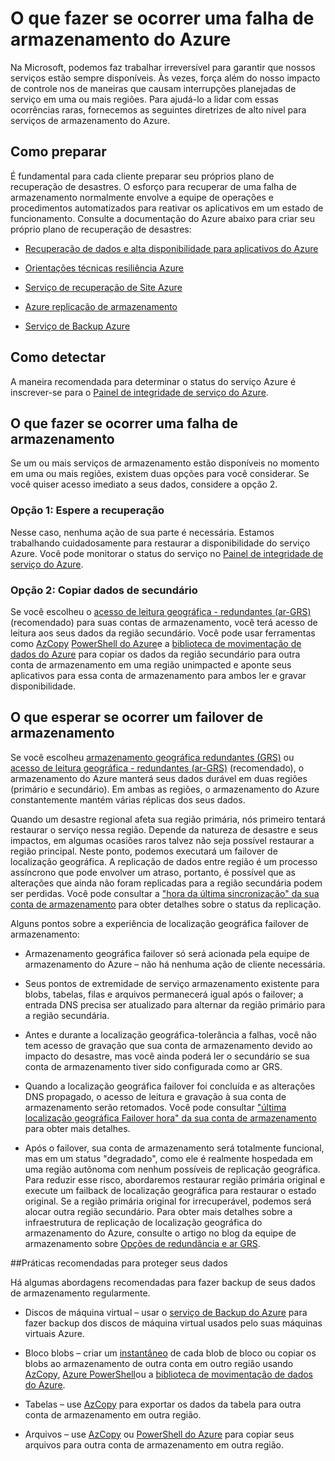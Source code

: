 <properties
    pageTitle="O que fazer em caso de uma interrupção de armazenamento do Azure | Microsoft Azure"
    description="O que fazer em caso de uma interrupção de armazenamento do Azure"
    services="storage"
    documentationCenter=".net"
    authors="robinsh"
    manager="carmonm"
    editor="tysonn"/>

<tags
    ms.service="storage"
    ms.workload="storage"
    ms.tgt_pltfrm="na"
    ms.devlang="dotnet"
    ms.topic="article"
    ms.date="08/03/2016"
    ms.author="robinsh"/>


# <a name="what-to-do-if-an-azure-storage-outage-occurs"></a>O que fazer se ocorrer uma falha de armazenamento do Azure

Na Microsoft, podemos faz trabalhar irreversível para garantir que nossos serviços estão sempre disponíveis. Às vezes, força além do nosso impacto de controle nos de maneiras que causam interrupções planejadas de serviço em uma ou mais regiões. Para ajudá-lo a lidar com essas ocorrências raras, fornecemos as seguintes diretrizes de alto nível para serviços de armazenamento do Azure.

## <a name="how-to-prepare"></a>Como preparar 

É fundamental para cada cliente preparar seu próprios plano de recuperação de desastres. O esforço para recuperar de uma falha de armazenamento normalmente envolve a equipe de operações e procedimentos automatizados para reativar os aplicativos em um estado de funcionamento. Consulte a documentação do Azure abaixo para criar seu próprio plano de recuperação de desastres:

-   [Recuperação de dados e alta disponibilidade para aplicativos do Azure](../resiliency/resiliency-disaster-recovery-high-availability-azure-applications.md)

-   [Orientações técnicas resiliência Azure](../resiliency/resiliency-technical-guidance.md)

-   [Serviço de recuperação de Site Azure](https://azure.microsoft.com/services/site-recovery/)

-   [Azure replicação de armazenamento](storage-redundancy.md)

-   [Serviço de Backup Azure](https://azure.microsoft.com/services/backup/)

## <a name="how-to-detect"></a>Como detectar 

A maneira recomendada para determinar o status do serviço Azure é inscrever-se para o [Painel de integridade de serviço do Azure](https://azure.microsoft.com/status/).

## <a name="what-to-do-if-a-storage-outage-occurs"></a>O que fazer se ocorrer uma falha de armazenamento

Se um ou mais serviços de armazenamento estão disponíveis no momento em uma ou mais regiões, existem duas opções para você considerar. Se você quiser acesso imediato a seus dados, considere a opção 2.

### <a name="option-1-wait-for-recovery"></a>Opção 1: Espere a recuperação

Nesse caso, nenhuma ação de sua parte é necessária. Estamos trabalhando cuidadosamente para restaurar a disponibilidade do serviço Azure. Você pode monitorar o status do serviço no [Painel de integridade de serviço do Azure](https://azure.microsoft.com/status/).

### <a name="option-2-copy-data-from-secondary"></a>Opção 2: Copiar dados de secundário

Se você escolheu o [acesso de leitura geográfica - redundantes (ar-GRS)](storage-redundancy.md#read-access-geo-redundant-storage) (recomendado) para suas contas de armazenamento, você terá acesso de leitura aos seus dados da região secundário. Você pode usar ferramentas como [AzCopy](storage-use-azcopy.md) [PowerShell do Azure](storage-powershell-guide-full.md)e a [biblioteca de movimentação de dados do Azure](https://azure.microsoft.com/blog/introducing-azure-storage-data-movement-library-preview-2/) para copiar os dados da região secundário para outra conta de armazenamento em uma região unimpacted e aponte seus aplicativos para essa conta de armazenamento para ambos ler e gravar disponibilidade.

## <a name="what-to-expect-if-a-storage-failover-occurs"></a>O que esperar se ocorrer um failover de armazenamento

Se você escolheu [armazenamento geográfica redundantes (GRS)](storage-redundancy.md#geo-redundant-storage) ou [acesso de leitura geográfica - redundantes (ar-GRS)](storage-redundancy.md#read-access-geo-redundant-storage) (recomendado), o armazenamento do Azure manterá seus dados durável em duas regiões (primário e secundário). Em ambas as regiões, o armazenamento do Azure constantemente mantém várias réplicas dos seus dados.

Quando um desastre regional afeta sua região primária, nós primeiro tentará restaurar o serviço nessa região. Depende da natureza de desastre e seus impactos, em algumas ocasiões raros talvez não seja possível restaurar a região principal. Neste ponto, podemos executará um failover de localização geográfica. A replicação de dados entre região é um processo assíncrono que pode envolver um atraso, portanto, é possível que as alterações que ainda não foram replicadas para a região secundária podem ser perdidas. Você pode consultar a ["hora da última sincronização" da sua conta de armazenamento](https://blogs.msdn.microsoft.com/windowsazurestorage/2013/12/11/windows-azure-storage-redundancy-options-and-read-access-geo-redundant-storage/) para obter detalhes sobre o status da replicação.

Alguns pontos sobre a experiência de localização geográfica failover de armazenamento:

-   Armazenamento geográfica failover só será acionada pela equipe de armazenamento do Azure – não há nenhuma ação de cliente necessária.

-   Seus pontos de extremidade de serviço armazenamento existente para blobs, tabelas, filas e arquivos permanecerá igual após o failover; a entrada DNS precisa ser atualizado para alternar da região primário para a região secundária.

-   Antes e durante a localização geográfica-tolerância a falhas, você não tem acesso de gravação que sua conta de armazenamento devido ao impacto do desastre, mas você ainda poderá ler o secundário se sua conta de armazenamento tiver sido configurada como ar GRS.

-   Quando a localização geográfica failover foi concluída e as alterações DNS propagado, o acesso de leitura e gravação à sua conta de armazenamento serão retomados. Você pode consultar ["última localização geográfica Failover hora" da sua conta de armazenamento](https://msdn.microsoft.com/library/azure/ee460802.aspx) para obter mais detalhes.

-   Após o failover, sua conta de armazenamento será totalmente funcional, mas em um status "degradado", como ele é realmente hospedada em uma região autônoma com nenhum possíveis de replicação geográfica. Para reduzir esse risco, abordaremos restaurar região primária original e execute um failback de localização geográfica para restaurar o estado original. Se a região primária original for irrecuperável, podemos será alocar outra região secundário.
Para obter mais detalhes sobre a infraestrutura de replicação de localização geográfica do armazenamento do Azure, consulte o artigo no blog da equipe de armazenamento sobre [Opções de redundância e ar GRS](https://blogs.msdn.microsoft.com/windowsazurestorage/2013/12/11/windows-azure-storage-redundancy-options-and-read-access-geo-redundant-storage/).

##<a name="best-practices-for-protecting-your-data"></a>Práticas recomendadas para proteger seus dados

Há algumas abordagens recomendadas para fazer backup de seus dados de armazenamento regularmente.

-   Discos de máquina virtual – usar o [serviço de Backup do Azure](https://azure.microsoft.com/services/backup/) para fazer backup dos discos de máquina virtual usados pelo suas máquinas virtuais Azure.

-   Bloco blobs – criar um [instantâneo](https://msdn.microsoft.com/library/azure/hh488361.aspx) de cada blob de bloco ou copiar os blobs ao armazenamento de outra conta em outro região usando [AzCopy](storage-use-azcopy.md), [Azure PowerShell](storage-powershell-guide-full.md)ou a [biblioteca de movimentação de dados do Azure](https://azure.microsoft.com/blog/introducing-azure-storage-data-movement-library-preview-2/).

-   Tabelas – use [AzCopy](storage-use-azcopy.md) para exportar os dados da tabela para outra conta de armazenamento em outra região.

-   Arquivos – use [AzCopy](storage-use-azcopy.md) ou [PowerShell do Azure](storage-powershell-guide-full.md) para copiar seus arquivos para outra conta de armazenamento em outra região.
